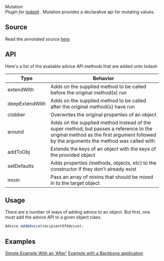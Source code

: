 <div class="project-header">
<div class="project-name">Mutation</div>
<div class="intro">
<i>Plugin for <a href="https://lodash.com/" target="_blank">lodash</a> .</i>
Mutation provides a declarative api for mutating values.
</div></div>

## Source ##

Read the annotated source <a href="doc/mutation.js.html" target="_blank">here</a>

<div class="clear"></div>
<div class="spacer"></div>

## API ##

Here's a list of the available advice API methods that are added onto lodash

| Type      |  Behavior  |
| ------------ | ------------------------------------------------------------------------------------------- |
| extendWith    | Adds on the supplied method to be called before the original method(s) run |
| deepExtendWith       |  Adds on the supplied method to be called after the original method(s) have run |
| clobber   |  Overwrites the original properties of an object |
| around    |  Adds on the supplied method instead of the super method, but passes a reference to the original method as the first argument followed by the arguments the method was called with |
| addToObj | Extends the keys of an object with the keys of the provided object |
| setDefaults | Adds properties (methods, objects, etc) to the constructor if they don't already exist |
| mixin | Pass an array of mixins that should be mixed in to the target object |


## Usage ##
<div class="left">
There are a number of ways of adding advice to an object. But first, one must add the advice API to a given object class.
</div>

```javascript
Advice.addAdvice(recipientOfAdvice);
```


## Examples ##
<a href="doc/examples/example1.md.html" target="_blank">Simple Example With an 'After'</a>
<a href="doc/examples/example2.md.html" target="_blank">Example with a Backbone application</a>
